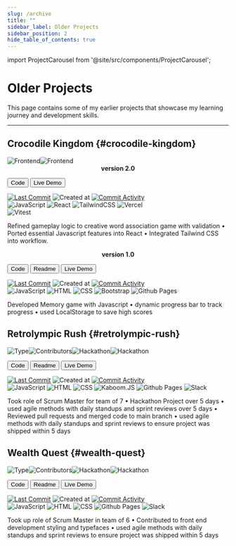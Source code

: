 ```yaml
---
slug: /archive
title: ""
sidebar_label: Older Projects
sidebar_position: 2
hide_table_of_contents: true
---
```


import ProjectCarousel from '@site/src/components/ProjectCarousel';

<div className="archive-page">

# Older Projects

This page contains some of my earlier projects that showcase my learning journey and development skills.

***

## Crocodile Kingdom {#crocodile-kingdom}

<div className="header-badges">
<img src="https://img.shields.io/badge/Frontend-1C1C1C" alt="Frontend" /><img src="https://img.shields.io/badge/LocalStorage-1C1C1C" alt="Frontend" />
</div>

<ProjectCarousel projectKey="crocodilekingdom" />

<center><b>version 2.0</b></center>

<a href="https://github.com/lmcrean/crocodile-kingdom-mern" target="_blank"><button className="code-btn"><i className="fa fa-code"></i> Code </button></a> <a href="https://crocodilekingdom.lauriecrean.dev/" target="_blank"><button className="live-demo-btn"><i className="fa fa-play"></i> Live Demo </button></a>

<div className="github-badges">
<a href="https://github.com/lmcrean/crocodile-kingdom-mern"><img src="https://img.shields.io/github/last-commit/lmcrean/crocodile-kingdom-mern?color=blue" alt="Last Commit" /></a>
<img src="https://img.shields.io/github/created-at/lmcrean/crocodile-kingdom-mern?color=blue" alt="Created at" />
<a href="https://github.com/lmcrean/crocodile-kingdom-mern/commits/main"><img src="https://img.shields.io/github/commit-activity/t/lmcrean/crocodile-kingdom-mern?color=blue" alt="Commit Activity" /></a>
</div>

<div className="tech-badges">
<img src="https://img.shields.io/badge/JavaScript-1C1C1C?&logo=javascript&logoColor=white" alt="JavaScript" />
<img src="https://img.shields.io/badge/React-1C1C1C?&logo=react&logoColor=white" alt="React" />
<img src="https://img.shields.io/badge/TailwindCSS-1C1C1C?&logo=tailwind-css&logoColor=white" alt="TailwindCSS" />
<img src="https://img.shields.io/badge/Vercel-1C1C1C?&logo=vercel&logoColor=white" alt="Vercel" />
</div>

<div className="test-badges">
<img src="https://img.shields.io/badge/Vitest-53_passed-blue?&logo=vitest&logoColor=white" alt="Vitest" />
</div>

Refined gameplay logic to creative word association game with validation • Ported essential Javascript features into React • Integrated Tailwind CSS into workflow.

<center><b>version 1.0</b></center>

<a href="https://github.com/lmcrean/crocodile-kingdom" target="_blank"><button className="code-btn"><i className="fa fa-code"></i> Code </button></a> <a href="https://github.com/lmcrean/crocodile-kingdom" target="_blank"><button className="readme-btn"><i className="fa fa-book"></i> Readme </button></a> <a href="https://lmcrean.github.io/Crocodile-Kingdom/" target="_blank"><button className="live-demo-btn"><i className="fa fa-play" ></i> Live Demo </button></a>

<div className="github-badges">
<a href="https://github.com/lmcrean/crocodile-kingdom"><img src="https://img.shields.io/github/last-commit/lmcrean/crocodile-kingdom?color=blue" alt="Last Commit" /></a>
<img src="https://img.shields.io/github/created-at/lmcrean/crocodile-kingdom?color=blue" alt="Created at" />
<a href="https://github.com/lmcrean/crocodile-kingdom/commits/main"><img src="https://img.shields.io/github/commit-activity/t/lmcrean/crocodile-kingdom?color=blue" alt="Commit Activity" /></a>
</div>

<div className="tech-badges">
<img src="https://img.shields.io/badge/JavaScript-1C1C1C?&logo=javascript&logoColor=white" alt="JavaScript" />
<img src="https://img.shields.io/badge/HTML-1C1C1C?&logo=html5&logoColor=white" alt="HTML" />
<img src="https://img.shields.io/badge/CSS-1C1C1C?&logo=css3&logoColor=white" alt="CSS" />
<img src="https://img.shields.io/badge/Bootstrap-1C1C1C?&logo=bootstrap&logoColor=white" alt="Bootstrap" />
<img src="https://img.shields.io/badge/Github_Pages-1C1C1C?&logo=github&logoColor=white" alt="Github Pages" />
</div> 

Developed Memory game with Javascript • dynamic progress bar to track progress • used LocalStorage to save high scores

## Retrolympic Rush {#retrolympic-rush}

<div className="header-badges">
<img src="https://img.shields.io/badge/Frontend-1C1C1C" alt="Type" /><img src="https://img.shields.io/github/contributors/lmcrean/Retrolympic-Rush" alt="Contributors" /><img src="https://img.shields.io/badge/Hackathon-5_Days-blue" alt="Hackathon" /><img src="https://img.shields.io/badge/Role-scrum_master-blue" alt="Hackathon" />
</div>

<ProjectCarousel projectKey="retrolympics" />

<a href="https://github.com/lmcrean/retrolympics-rush" target="_blank"><button className="code-btn"><i className="fa fa-code"></i> Code </button></a> <a href="https://github.com/lmcrean/retrolympic-rush" target="_blank"><button className="readme-btn"><i className="fa fa-book"></i> Readme </button></a> <a href="https://lmcrean.github.io/Retrolympics-Rush/" target="_blank"><button className="live-demo-btn"><i className="fa fa-play"></i> Live Demo </button></a> 

<div className="github-badges">
<a href="https://github.com/lmcrean/retrolympics-rush"><img src="https://img.shields.io/github/last-commit/lmcrean/retrolympics-rush?color=blue" alt="Last Commit" /></a>
<img src="https://img.shields.io/github/created-at/lmcrean/retrolympics-rush?color=blue" alt="Created at" />
<a href="https://github.com/lmcrean/retrolympics-rush/commits/main"><img src="https://img.shields.io/github/commit-activity/t/lmcrean/retrolympics-rush?color=blue" alt="Commit Activity" /></a>
</div>



<div className="tech-badges">
<img src="https://img.shields.io/badge/JavaScript-1C1C1C?&logo=javascript&logoColor=white" alt="JavaScript" />
<img src="https://img.shields.io/badge/HTML-1C1C1C?&logo=html5&logoColor=white" alt="HTML" />
<img src="https://img.shields.io/badge/CSS-1C1C1C?&logo=css3&logoColor=white" alt="CSS" />
<img src="https://img.shields.io/badge/Kaboom.JS-1C1C1C?&logo=kaboom&logoColor=white" alt="Kaboom.JS" />
<img src="https://img.shields.io/badge/Github_Pages-1C1C1C?&logo=github&logoColor=white" alt="Github Pages" />
<img src="https://img.shields.io/badge/Slack-1C1C1C?&logo=slack&logoColor=white" alt="Slack" />
</div>

Took role of Scrum Master for team of 7 • Hackathon Project over 5 days • used agile methods with daily standups and sprint reviews over 5 days • Reviewed pull requests and merged code to main branch • used agile methods with daily standups and sprint reviews to ensure project was shipped within 5 days


## Wealth Quest {#wealth-quest}

<div className="header-badges">
<img src="https://img.shields.io/badge/Frontend-1C1C1C" alt="Type" /><img src="https://img.shields.io/github/contributors/lmcrean/Wealth-Quest" alt="Contributors" /><img src="https://img.shields.io/badge/Hackathon-5_Days-blue" alt="Hackathon" /><img src="https://img.shields.io/badge/Role-scrum_master_&_frontend-blue" alt="Hackathon" />
</div>

<ProjectCarousel projectKey="wealthquest" />

<a href="https://github.com/lmcrean/Wealth-Quest" target="_blank"><button className="code-btn"><i className="fa fa-code"></i> Code </button></a> <a href="https://github.com/lmcrean/Wealth-Quest" target="_blank"><button className="readme-btn"><i className="fa fa-book"></i> Readme </button></a>  <a href="https://lmcrean.github.io/Wealth-Quest/" target="_blank"><button className="live-demo-btn"> Live Demo </button></a>

<div className="github-badges">
<a href="https://github.com/lmcrean/Wealth-Quest"><img src="https://img.shields.io/github/last-commit/lmcrean/Wealth-Quest?color=blue" alt="Last Commit" /></a>
<img src="https://img.shields.io/github/created-at/lmcrean/Wealth-Quest?color=blue" alt="Created at" />
<a href="https://github.com/lmcrean/Wealth-Quest/commits/main"><img src="https://img.shields.io/github/commit-activity/t/lmcrean/Wealth-Quest?color=blue" alt="Commit Activity" /></a>
</div> 

<div className="tech-badges">
<img src="https://img.shields.io/badge/JavaScript-1C1C1C?&logo=javascript&logoColor=white" alt="JavaScript" />
<img src="https://img.shields.io/badge/HTML-1C1C1C?&logo=html5&logoColor=white" alt="HTML" />
<img src="https://img.shields.io/badge/CSS-1C1C1C?&logo=css3&logoColor=white" alt="CSS" />
<img src="https://img.shields.io/badge/Github_Pages-1C1C1C?&logo=github&logoColor=white" alt="Github Pages" />
<img src="https://img.shields.io/badge/Slack-1C1C1C?&logo=slack&logoColor=white" alt="Slack" />
</div>

Took up role of Scrum Master in team of 6 • Contributed to front end development styling and typefaces • used agile methods with daily standups and sprint reviews to ensure project was shipped within 5 days

</div>
